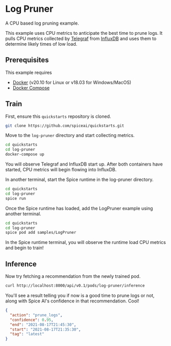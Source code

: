 # Log Pruner

A CPU based log pruning example.

This example uses CPU metrics to anticipate the best time to prune logs.  It pulls CPU metrics collected by [Telegraf](https://www.influxdata.com/time-series-platform/telegraf/) from [InfluxDB](https://www.influxdata.com/products/influxdb/) and uses them to determine likely times of low load.

## Prerequisites

This example requires

- [Docker](https://docs.docker.com/get-docker/) (v20.10 for Linux or v18.03 for Windows/MacOS)
- [Docker Compose](https://docs.docker.com/compose/install/)

## Train

First, ensure this `quickstarts` repository is cloned.

```bash
git clone https://github.com/spiceai/quickstarts.git
```

Move to the `log-pruner` directory and start collecting metrics.

```bash
cd quickstarts
cd log-pruner
docker-compose up
```

You will observe Telegraf and InfluxDB start up.  After both containers have started, CPU metrics will begin flowing into InfluxDB.

In another terminal, start the Spice runtime in the log-pruner directory.

```bash
cd quickstarts
cd log-pruner
spice run
```

Once the Spice runtime has loaded, add the LogPruner example using another terminal.

```bash
cd quickstarts
cd log-pruner
spice pod add samples/LogPruner
```

In the Spice runtime terminal, you will observe the runtime load CPU metrics and begin to train!

## Inference

Now try fetching a recommendation from the newly trained pod.

```bash
curl http://localhost:8000/api/v0.1/pods/log-pruner/inference
```

You'll see a result telling you if now is a good time to prune logs or not, along with Spice AI's confidence in that recommendation.  Cool!

```json
{
  "action": "prune_logs",
  "confidence": 0.95,
  "end": "2021-08-17T21:45:30",
  "start": "2021-08-17T21:35:30",
  "tag": "latest"
}
```


